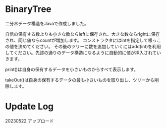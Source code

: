 # BinaryTree
二分木データ構造をJavaで作成しました。

自信の保有する数よりも小さな数ならleftに保存され、大きな数ならrightに保存され、同じ値ならcountが増加します。
コンストラクタにはintを指定して根っこの値を決めてください。
その後のツリーに数を追加していくにはadd(int)を利用してください。先述の通りのデータ構造になるように自動的に値が挿入されていきます。

print()は自身の保有するデータを小さいものからすべて表示します。

takeOut()は自身の保有するデータの最も小さいものを取り出し、ツリーから削除します。

# Update Log
20230522 アップロード
